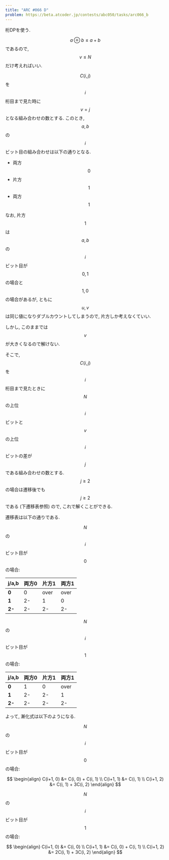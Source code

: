 ```yaml
---
title: "ARC #066 D"
problem: https://beta.atcoder.jp/contests/abc050/tasks/arc066_b
---
```

桁DPを使う.

$$ a \oplus b \leq a + b $$ であるので, $$ v \leq N $$ だけ考えればいい.

$$ C(i, j) $$ を $$ i $$ 桁目まで見た時に $$ v = j $$ となる組み合わせの数とする. このとき, $$ a, b $$ の $$ i $$ ビット目の組み合わせは以下の通りとなる.

* 両方 $$ 0 $$
* 片方 $$ 1 $$
* 両方 $$ 1 $$

なお, 片方 $$ 1 $$ は $$ a, b $$ の $$ i $$ ビット目が $$ 0, 1 $$ の場合と $$ 1, 0 $$ の場合があるが, ともに $$ u, v $$ は同じ値になりダブルカウントしてしまうので, 片方しか考えなくていい.

しかし, このままでは $$ v $$ が大きくなるので解けない.

そこで, $$ C(i, j) $$ を $$ i $$ 桁目まで見たときに $$ N $$ の上位 $$ i $$ ビットと $$ v $$ の上位 $$ i $$ ビットの差が $$ j $$ である組み合わせの数とする. $$ j \geq 2 $$ の場合は遷移後でも $$ j \geq 2 $$ である (下遷移表参照) ので, これで解くことができる.

遷移表は以下の通りである.

$$ N $$ の $$ i $$ ビット目が $$ 0 $$ の場合:

|j/a,b|両方0|片方1|両方1|
|---|---|---|---|
|**0**|0|over|over|
|**1**|2-|1|0|
|**2-**|2-|2-|2-|

$$ N $$ の $$ i $$ ビット目が $$ 1 $$ の場合:

|j/a,b|両方0|片方1|両方1|
|---|---|---|---|
|**0**|1|0|over|
|**1**|2-|2-|1|
|**2-**|2-|2-|2-|

よって, 漸化式は以下のようになる.

$$ N $$ の $$ i $$ ビット目が $$ 0 $$ の場合:

$$
\begin{align}
C(i+1, 0) &= C(i, 0) + C(i, 1) \\
C(i+1, 1) &= C(i, 1) \\
C(i+1, 2) &= C(i, 1) + 3C(i, 2)
\end{align}
$$

$$ N $$ の $$ i $$ ビット目が $$ 1 $$ の場合:

$$
\begin{align}
C(i+1, 0) &= C(i, 0) \\
C(i+1, 1) &= C(i, 0) + C(i, 1) \\
C(i+1, 2) &= 2C(i, 1) + 3C(i, 2)
\end{align}
$$
